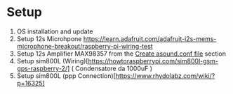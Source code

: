 # Setup

1. OS installation and update
2. Setup 12s Microhpone https://learn.adafruit.com/adafruit-i2s-mems-microphone-breakout/raspberry-pi-wiring-test
3. Setup 12s Amplifier MAX98357 from the [Create asound.conf file](https://learn.adafruit.com/adafruit-max98357-i2s-class-d-mono-amp/raspberry-pi-usage#create-asound-dot-conf-file-5-28) section
4. Setup sim800L (Wiring)[https://howtoraspberrypi.com/sim800l-gsm-gps-raspberry-2/] ( Condensatore da 1000uF ) 
5. Setup sim800L (ppp Connection)[https://www.rhydolabz.com/wiki/?p=16325]
